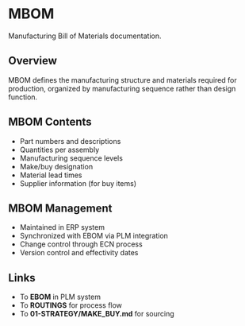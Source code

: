 # MBOM

Manufacturing Bill of Materials documentation.

## Overview

MBOM defines the manufacturing structure and materials required for production, organized by manufacturing sequence rather than design function.

## MBOM Contents

- Part numbers and descriptions
- Quantities per assembly
- Manufacturing sequence levels
- Make/buy designation
- Material lead times
- Supplier information (for buy items)

## MBOM Management

- Maintained in ERP system
- Synchronized with EBOM via PLM integration
- Change control through ECN process
- Version control and effectivity dates

## Links

- To **EBOM** in PLM system
- To **ROUTINGS** for process flow
- To **01-STRATEGY/MAKE_BUY.md** for sourcing
